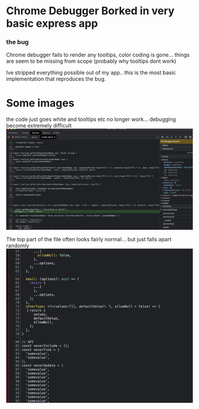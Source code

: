 
# Chrome Debugger Borked in very basic express app

### the bug
Chrome debugger fails to render any tooltips, color coding is gone... things are seem to be missing from scope (probably why tooltips dont work)

Ive stripped everything possible out of my app.. this is the most basic implementation that reproduces the bug.

# Some images
the code just goes white and tooltips etc no longer work...
debugging become extremely difficult
![Alt text](IMAGE_OF_BUG_1.png "bug image")

The top part of the file often looks fairly normal... but just falls apart randomly
![Alt text](IMAGE_OF_BUG_2.png "bug 2")
